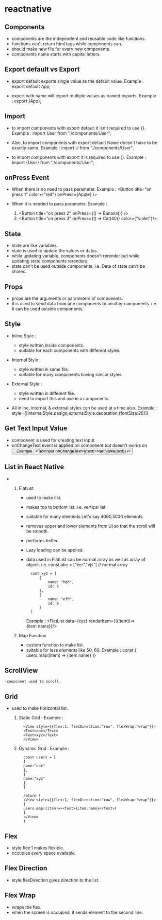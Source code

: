# reactnative

## Components

- components are the independent and reusable code like functions.
- functions can't return html tags while components can.
- should make new file for every new components.
- components name starts with capital letters.

## Export default vs Export

- export default exports single value as the default value.
  Example :
  export default App;

- export with name will export multiple values as named exports.
  Example :
  export {App};

## Import

- to import components with export default it isn't required to use {}.
  Example :
  import User from "./components/User";
- Also, to import components with export default Name doesn't have to be exactly same.
  Example :
  import U from "./components/User";

- to import components with export it is required to use {}.
  Example :
  import {User} from "./components/User";

## onPress Event

- When there is no need to pass parameter.
  Example :
  <Button title="on press 1" color={"red"} onPress={Apple} />

- When it is needed to pass parameter.
  Example :
  1. <Button title="on press 2" onPress={() => Banana()} />
  2. <Button title="on press 3" onPress={() => Cat(40)} color={"violet"}/>

## State

- state are like variables.
- state is used to update the values or datas.
- while updating variable, components doesn't rerender but while updating state components rerenders.
- state can't be used outside components.
  i.e. Data of state can't be shared.

## Props

- props are the arguments or parameters of components.
- it is used to send data from one components to another components.
  i.e. it can be used outside components.

## Style

- Inline Style :

  - style written inside components.
  - suitable for each components with different styles.

- Internal Style :

  - style written in same file.
  - suitable for many components having similar styles.

- External Style :

  - style written in different file.
  - need to import this and use in a components.

- All inline, internal, & external styles can be used at a time also.
  Example :
  style={[internalStyle.design,externalStyle.decoration,{fontSize:20}]}

## Get Text Input Value

- <TextInput/> component is used for creating text input.
- onChangeText event is applied on <TextInput/> component but doesn't works on <Button/>.
  Example :
  <TextInput onChangeText={(text)=>setName(text)} />

## List in React Native

- 1.  FlatList

      - used to make list.
      - makes top to bottom list.
        i.e. vertical list
      - suitable for many elements.Let's say 4000,5000 elements.
      - removes upper and lower elements from UI so that the scroll will be smooth.
      - performs better.
      - Lazy loading can be applied.
      - data used in FlatList can be normal array as well as array of object.
        i.e. const abc = ["eer","vjs"] // normal array

              cont xyz = [
                  {
                      name: "hgh",
                      id: 5
                  },
                  {
                      name: "efh",
                      id: 6
                  }
              ]

        Example :
        <FlatList
        data={xyz}
        renderItem={({item})=><Text>{item.name}</Text>}/>

  2.  Map Function
      - custom function to make list.
      - suitable for less elements like 50, 60.
        Example :
        const
        <ScrollView>
        {
        users.map((item) => <Text>{item.name}</Text>
        )}
        </ScrollView>

## ScrollView

    -component used to scroll.

## Grid

- used to make horizontal list.

  1.  Static Grid :
      Example :

            <View style={{flex:1, flexDirection:"row", flexWrap:"wrap"}}>
            <Text>abc</Text>
            <Text>xyz</Text>
            </View>

  2.  Dynamic Grid :
      Example :

            const users = [
            {
            name:"abc"
            },
            {
            name:"xyz"
            }
            ]

            return (
            <View style={{flex:1, flexDirection:"row", flexWrap:"wrap"}}>
            {
            users.map((item)=><Text>{item.name}</Text>)
            }
            </View>
            )

## Flex

- style flex:1 makes flexible.
- occupies every space available.

## Flex Direction

- style flexDirection gives direction to the list.

## Flex Wrap

- wraps the flex.
- when the screen is occupied, it sends element to the second line.
